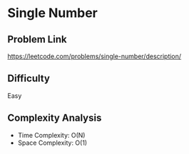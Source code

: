 # Single Number

## Problem Link

https://leetcode.com/problems/single-number/description/



## Difficulty

Easy

## Complexity Analysis

* Time Complexity: O(N)
* Space Complexity: O(1)
